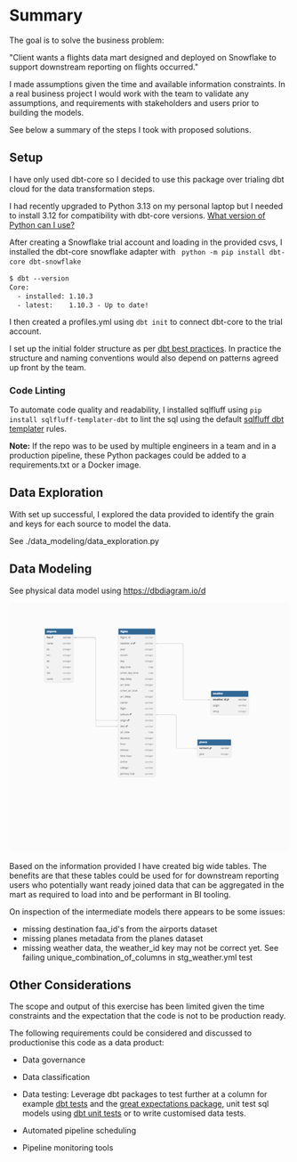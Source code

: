 # Summary 

The goal is to solve the business problem:

"Client wants a flights data mart designed and deployed on Snowflake to support downstream reporting on flights occurred."

I made assumptions given the time and available information constraints. In a real business project I would work with the team to validate any assumptions, and requirements with stakeholders and users prior to building the models.

See below a summary of the steps I took with proposed solutions.

## Setup

I have only used dbt-core so I decided to use this package over trialing dbt cloud for the data transformation steps.

I had recently upgraded to Python 3.13 on my personal laptop but I needed to install 3.12 for compatibility with dbt-core versions.
[What version of Python can I use?](https://docs.getdbt.com/faqs/Core/install-python-compatibility)

After creating a Snowflake trial account and loading in the provided csvs, I installed the dbt-core snowflake adapter with ` python -m pip install dbt-core dbt-snowflake` 

```
$ dbt --version
Core:
  - installed: 1.10.3
  - latest:    1.10.3 - Up to date!
```

I then created a profiles.yml using `dbt init` to connect dbt-core to the trial account.

I set up the initial folder structure as per [dbt best practices](https://docs.getdbt.com/best-practices). In practice the structure and naming conventions would also depend on patterns agreed up front by the team.

### Code Linting

To automate code quality and readability, I installed sqlfluff using `pip install sqlfluff-templater-dbt` to lint the sql using the default [sqlfluff dbt templater](https://docs.sqlfluff.com/en/stable/configuration/templating/dbt.html) rules.

**Note:** If the repo was to be used by multiple engineers in a team and in a production pipeline, these Python packages could be added to a requirements.txt or a Docker image.


## Data Exploration

With set up successful, I explored the data provided to identify the grain and keys for each source to model the data.

See ./data_modeling/data_exploration.py

## Data Modeling

See physical data model using https://dbdiagram.io/d

<img src='./data_modeling/physical_data_model_dbdiagramio.png'>

Based on the information provided I have created big wide tables.
The benefits are that these tables could be used for for downstream reporting users who potentially want ready joined data that can be aggregated in the mart as required to load into and be performant in BI tooling.

On inspection of the intermediate models there appears to be some issues:
- missing destination faa_id's from the airports dataset
- missing planes metadata from the planes dataset
- missing weather data, the weather_id key may not be correct yet. See failing unique_combination_of_columns in stg_weather.yml test

## Other Considerations

 The scope and output of this exercise has been limited given the time constraints and the expectation that the code is not to be production ready.
 
 The following requirements could be considered and discussed to productionise this code as a data product: 

- Data governance
- Data classification
- Data testing:
 Leverage dbt packages to test further at a column for example [dbt tests](https://docs.getdbt.com/docs/build/data-tests) and the [great expectations package]( https://github.com/calogica/dbt-expectations/tree/0.10.3/),  unit test sql models using [dbt unit tests](https://docs.getdbt.com/docs/build/unit-tests) or to write customised data tests.

 - Automated pipeline scheduling
 - Pipeline monitoring tools

